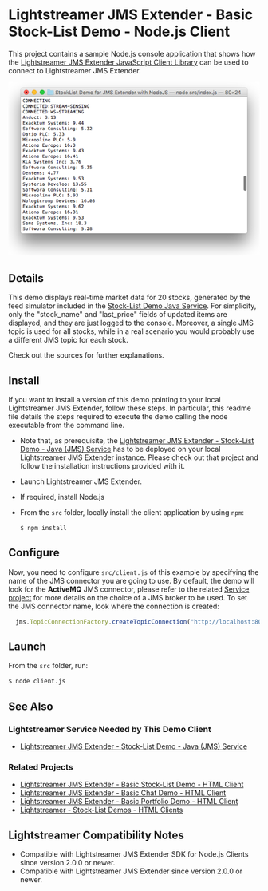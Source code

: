 # Lightstreamer JMS Extender - Basic Stock-List Demo - Node.js Client

<!-- START DESCRIPTION lightstreamer-jms-example-stocklist-client-node -->

This project contains a sample Node.js console application that shows how the [Lightstreamer JMS Extender JavaScript Client Library](https://www.npmjs.com/package/lightstreamer-jms-node-client) can be used to connect to Lightstreamer JMS Extender.

![Screenshot](screen_node_large.png)

## Details

This demo displays real-time market data for 20 stocks, generated by the feed simulator included in the [Stock-List Demo Java Service](https://github.com/Lightstreamer/Lightstreamer-JMS-example-StockList-service-java). For simplicity, only the "stock_name" and "last_price" fields of updated items are displayed, and they are just logged to the console. Moreover, a single JMS topic is used for all stocks, while in a real scenario you would probably use a different JMS topic for each stock.

Check out the sources for further explanations.

## Install

If you want to install a version of this demo pointing to your local Lightstreamer JMS Extender, follow these steps.
In particular, this readme file details the steps required to execute the demo calling the node executable from the command line.

* Note that, as prerequisite, the [Lightstreamer JMS Extender - Stock-List Demo - Java (JMS) Service](https://github.com/Lightstreamer/Lightstreamer-JMS-example-StockList-service-java) has to be deployed on your local Lightstreamer JMS Extender instance. Please check out that project and follow the installation instructions provided with it.

* Launch Lightstreamer JMS Extender.

* If required, install Node.js

* From the `src` folder, locally install the client application by using `npm`:

  ```sh
  $ npm install
  ```


<!-- END DESCRIPTION lightstreamer-jms-example-stocklist-client-node -->

## Configure

Now, you need to configure `src/client.js` of this example by specifying the name of the JMS connector you are going to use. By default, the demo will look for the **ActiveMQ** JMS connector, please refer to the related [Service project](https://github.com/Lightstreamer/Lightstreamer-JMS-example-StockList-service-java) for more details on the choice of a JMS broker to be used.
To set the JMS connector name, look where the connection is created:

```js
  jms.TopicConnectionFactory.createTopicConnection("http://localhost:8080/", "ActiveMQ", null, null, {
```

## Launch
From the `src` folder, run:

```sh
$ node client.js
```

## See Also

### Lightstreamer Service Needed by This Demo Client

<!-- START RELATED_ENTRIES -->
* [Lightstreamer JMS Extender - Stock-List Demo - Java (JMS) Service](https://github.com/Lightstreamer/Lightstreamer-JMS-example-StockList-service-java)

<!-- END RELATED_ENTRIES -->
### Related Projects

* [Lightstreamer JMS Extender - Basic Stock-List Demo - HTML Client](https://github.com/Lightstreamer/Lightstreamer-JMS-example-StockList-client-javascript)
* [Lightstreamer JMS Extender - Basic Chat Demo - HTML Client](https://github.com/Lightstreamer/Lightstreamer-JMS-example-Chat-client-javascript)
* [Lightstreamer JMS Extender - Basic Portfolio Demo - HTML Client](https://github.com/Lightstreamer/Lightstreamer-JMS-example-Portfolio-client-javascript)
* [Lightstreamer - Stock-List Demos - HTML Clients](https://github.com/Lightstreamer/Lightstreamer-example-StockList-client-javascript)

## Lightstreamer Compatibility Notes

* Compatible with Lightstreamer JMS Extender SDK for Node.js Clients since version 2.0.0 or newer.
* Compatible with Lightstreamer JMS Extender since version 2.0.0 or newer.
